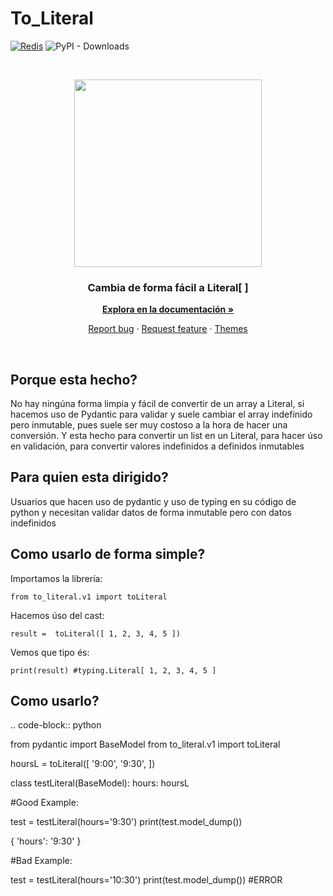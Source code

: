 To_Literal
==========

[![Redis](https://badges.gitter.im/Join%20Chat.svg)](#)
![PyPI - Downloads](https://img.shields.io/pypi/dm/to_literal)

<br>
<p align="center">
  <img width="300px" height="300px" src="https://i.ibb.co/Cn8hhdz/image.png">
</p>

<h3 align="center">Cambia de forma fácil a Literal[ ]</h3>

<p align="center">
  <a href="https://peluqueriamael.com/docs"><strong>Explora en la documentación »</strong></a>
</p>
<p align="center">
  <a href="https://github.com/twbs/bootstrap/issues/new?assignees=-&labels=bug&template=bug_report.yml">Report bug</a>
  ·
  <a href="https://github.com/twbs/bootstrap/issues/new?assignees=&labels=feature&template=feature_request.yml">Request feature</a>
  ·
  <a href="https://themes.getbootstrap.com/">Themes</a>
</p>
<br>

Porque esta hecho?
------------------

No hay ningúna forma limpia y fácil de convertir de un array a Literal, si hacemos uso de Pydantic para validar y suele cambiar el array indefinido pero inmutable, pues suele ser muy costoso a la hora de hacer una conversión.
Y esta hecho para convertir un list en un Literal, para hacer úso en validación, para convertir valores indefinidos a definidos inmutables

Para quien esta dirigido?
-------------------------

Usuarios que hacen uso de pydantic y uso de typing en su código de python y necesitan validar datos de forma inmutable pero con datos indefinidos

Como usarlo de forma simple?
----------------------------

Importamos la librería:

```from to_literal.v1 import toLiteral```

Hacemos úso del cast:

```result =  toLiteral([ 1, 2, 3, 4, 5 ])```

Vemos que tipo és:

```print(result) #typing.Literal[ 1, 2, 3, 4, 5 ]```


Como usarlo?
------------

.. code-block:: python

  from pydantic import BaseModel
  from to_literal.v1 import toLiteral

  hoursL = toLiteral([
      '9:00',
      '9:30',
  ])

  class testLiteral(BaseModel):
      hours: hoursL


  #Good Example:

  test = testLiteral(hours='9:30')
  print(test.model_dump())
  
  
  { 
    'hours': '9:30'
  }
  

  #Bad Example:
  
  test = testLiteral(hours='10:30')
  print(test.model_dump())
  #ERROR